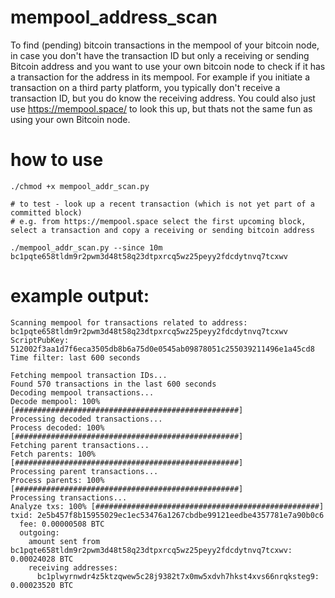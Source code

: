# mempool_address_scan
To find (pending) bitcoin transactions in the mempool of your bitcoin node, in case you don't have the transaction ID but only a receiving or sending Bitcoin address and you want to use your own bitcoin node to check if it has a transaction for the address in its mempool.
For example if you initiate a transaction on a third party platform, you typically don't receive a transaction ID, but you do know the receiving address.
You could also just use https://mempool.space/ to look this up, but thats not the same fun as using your own Bitcoin node.

# how to use
```
./chmod +x mempool_addr_scan.py 

# to test - look up a recent transaction (which is not yet part of a committed block)
# e.g. from https://mempool.space select the first upcoming block, select a transaction and copy a receiving or sending bitcoin address

./mempool_addr_scan.py --since 10m bc1pqte658tldm9r2pwm3d48t58q23dtpxrcq5wz25peyy2fdcdytnvq7tcxwv
```

# example output:
```
Scanning mempool for transactions related to address: bc1pqte658tldm9r2pwm3d48t58q23dtpxrcq5wz25peyy2fdcdytnvq7tcxwv
ScriptPubKey: 512002f3aa1d7f6eca3505db8b6a75d0e0545ab09878051c255039211496e1a45cd8
Time filter: last 600 seconds

Fetching mempool transaction IDs...
Found 570 transactions in the last 600 seconds
Decoding mempool transactions...
Decode mempool: 100% [##################################################]
Processing decoded transactions...
Process decoded: 100% [##################################################]
Fetching parent transactions...
Fetch parents: 100% [##################################################]
Processing parent transactions...
Process parents: 100% [##################################################]
Processing transactions...
Analyze txs: 100% [##################################################]
txid: 2e5b457f8b15955029ec1ec53476a1267cbdbe99121eedbe4357781e7a90b0c6
  fee: 0.00000508 BTC
  outgoing:
    amount sent from bc1pqte658tldm9r2pwm3d48t58q23dtpxrcq5wz25peyy2fdcdytnvq7tcxwv: 0.00024028 BTC
    receiving addresses:
      bc1plwyrnwdr4z5ktzqwew5c28j9382t7x0mw5xdvh7hkst4xvs66nrqksteg9: 0.00023520 BTC
```
